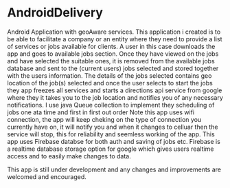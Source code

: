 # AndroidDelivery
Android Application with geoAware services.
This application i created is to be able to facilitate a company or an entity where they need to provide a list of services or jobs available for clients. A user in this case downloads the app and goes to available jobs section. Once they have viewed on the jobs and have selected the suitable ones, it is removed from the available jobs database and sent to the (current users) jobs selected and stored together with the users information. The details of the jobs selected contains geo location of the job(s) selected and once the user selects to start the jobs they app freezes all services and starts a directions api service from google where they it takes you to the job location and notifies you of any necessary notifications. I use java Queue collection to implement they scheduling of jobs one ata time and first in first out order
Note this app uses wifi connection, the app will keep cheking on the type of connection you currently have on, it will notify you and when it changes to celluar then the service will stop, this for reliability and seemless working of the app. This app uses Firebase databse for both auth and saving of jobs etc. Firebase is a realtime database storage option for google which gives users realtime access and to easily make changes to data.

This app is still under development and any changes and improvements are welcomed and encouraged.

